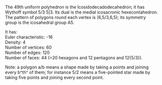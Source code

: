 The 49th uniform polyhedron is the Icosidodecadodecahedron; it has
Wythoff symbol 5/3 5|3. Its dual is the medial icosacronic
hexecontahedron. The pattern of polygons round each vertex is
(6,5/3,6,5); its symmetry group is the icosahedral group A5.

It has:\
 Euler characteristic: -16\
 Density: 4\
 Number of vertices: 60\
 Number of edges: 120\
 Number of faces: 44 (=20 hexagons and 12 pentagons and 12{5/3}).

Note: a polygon a/b means a shape made by taking a points and joining
every b^th^ of them; for instance 5/2 means a five-pointed star made by
taking five points and joining every second point.
